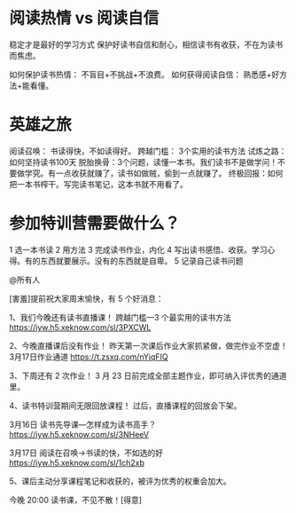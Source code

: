 # 阅读热情 vs 阅读自信

稳定才是最好的学习方式 保护好读书自信和耐心，相信读书有收获，不在为读书而焦虑。

如何保护读书热情： 不盲目+不挑战+不浪费。 如何获得阅读自信： 熟悉感+好方法+能看懂。

# 英雄之旅

阅读召唤： 书读得快，不如读得好。 跨越门槛： 3个实用的读书方法 试炼之路：如何坚持读书100天
脱胎换骨：3个问题，读懂一本书。我们读书不是做学问！不要做学究。有一点收获就赚了，读书如做贼，偷到一点就赚了。 终极回报：如何把一本书榨干。写完读书笔记，这本书就不用看了。

# 参加特训营需要做什么？

1 选一本书读 2 用方法 3 完成读书作业，内化 4 写出读书感悟、收获。学习心得。有的东西就要展示。没有的东西就是自卑。 5 记录自己读书问题

@所有人

[害羞]提前祝大家周末愉快，有 5 个好消息：

1、我们今晚还有读书直播课！ 跨越门槛—3 个最实用的读书方法
https://iyw.h5.xeknow.com/sl/3PXCWL

2、今晚直播课后没有作业！ 昨天第一次课后作业大家抓紧做，做完作业不空虚！ 3月17日作业通道
https://t.zsxq.com/nYjqFIQ

3、下周还有 2 次作业！ 3 月 23 日前完成全部主题作业，即可纳入评优秀的通道里。

4、读书特训营期间无限回放课程！ 过后，直播课程的回放会下架。

3月16日 读书先导课—怎样成为读书高手？
https://iyw.h5.xeknow.com/sl/3NHeeV

3月17日 阅读在召唤→书读的快，不如选的好
https://iyw.h5.xeknow.com/sl/1ch2xb

5、课后主动分享课程笔记和收获的，被评为优秀的权重会加大。

今晚 20:00 读书课，不见不散！[得意]


























